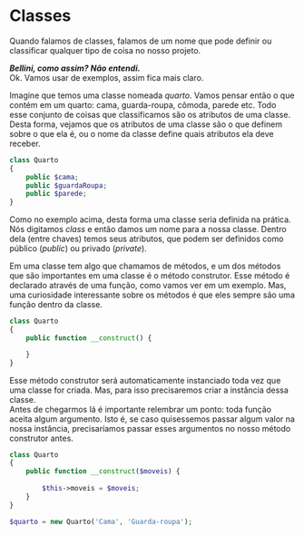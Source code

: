 # Classes
Quando falamos de classes, falamos de um nome que pode definir ou classificar qualquer tipo de coisa no nosso projeto.  

***Bellini, como assim? Não entendi.***  
Ok. Vamos usar de exemplos, assim fica mais claro.  

Imagine que temos uma classe nomeada *quarto*. Vamos pensar então o que contém em um quarto: cama, guarda-roupa, cômoda, parede etc. Todo esse conjunto de coisas que classificamos são os atributos de uma classe. Desta forma, vejamos que os atributos de uma classe são o que definem sobre o que ela é, ou o nome da classe define quais atributos ela deve receber.  

``` php
class Quarto
{
    public $cama;
    public $guardaRoupa;
    public $parede;
}
```
Como no exemplo acima, desta forma uma classe seria definida na prática. Nós digitamos *class* e então damos um nome para a nossa classe. Dentro dela (entre chaves) temos seus atributos, que podem ser definidos como público (*public*) ou privado (*private*).  

Em uma classe tem algo que chamamos de métodos, e um dos métodos que são importantes em uma classe é o método construtor. Esse método é declarado através de uma função, como vamos ver em um exemplo. Mas, uma curiosidade interessante sobre os métodos é que eles sempre são uma função dentro da classe.

```php
class Quarto
{
    public function __construct() {

    }
}
```

Esse método construtor será automaticamente instanciado toda vez que uma classe for criada. Mas, para isso precisaremos criar a instância dessa classe.  
Antes de chegarmos lá é importante relembrar um ponto: toda função aceita algum argumento. Isto é, se caso quisessemos passar algum valor na nossa instância, precisaríamos passar esses argumentos no nosso método construtor antes.  

```php
class Quarto
{
    public function __construct($moveis) {
        
        $this->moveis = $moveis;
    }
}

$quarto = new Quarto('Cama', 'Guarda-roupa');
```